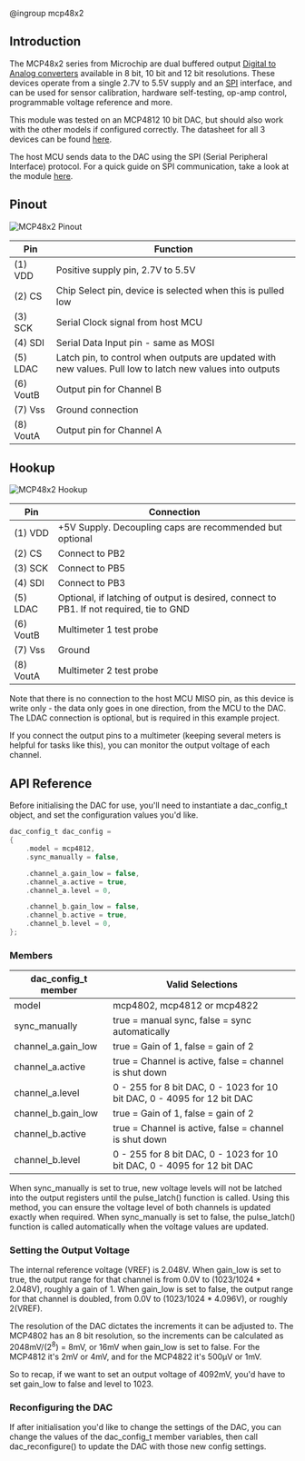 @ingroup mcp48x2

## Introduction
The MCP48x2 series from Microchip are dual buffered output [Digital to Analog converters][DAC_URL] available in 8 bit, 10 bit and 12 bit resolutions. These devices operate from a single 2.7V to 5.5V supply and an [SPI][SPI_URL] interface, and can be used for sensor calibration, hardware self-testing, op-amp control, programmable voltage reference and  more.

This module was tested on an MCP4812 10 bit DAC, but should also work with the other models if configured correctly. The datasheet for all 3 devices can be found [here][MCP48x2_Datasheet_URL].

The host MCU sends data to the DAC using the SPI (Serial Peripheral Interface) protocol. For a quick guide on SPI communication, take a look at the module [here][SPI_Module_URL].

## Pinout

![MCP48x2 Pinout](./images/mcp48x2_pinout.png)

| Pin       | Function  |
| --------- | --------- |
| (1) VDD   | Positive supply pin, 2.7V to 5.5V |
| (2) CS    | Chip Select pin, device is selected when this is pulled low |
| (3) SCK   | Serial Clock signal from host MCU |
| (4) SDI   | Serial Data Input pin - same as MOSI |
| (5) LDAC  | Latch pin, to control when outputs are updated with new values. Pull low to latch new values into outputs |
| (6) VoutB  | Output pin for Channel B |
| (7) Vss    | Ground connection |
| (8) VoutA  | Output pin for Channel A |

## Hookup

![MCP48x2 Hookup](./images/mcp48x2_hookup.png)

| Pin       | Connection   |
| --------- | ------------ |
| (1) VDD   | +5V Supply. Decoupling caps are recommended but optional |
| (2) CS    | Connect to PB2 |
| (3) SCK   | Connect to PB5 |
| (4) SDI   | Connect to PB3 |
| (5) LDAC  | Optional, if latching of output is desired, connect to PB1. If not required, tie to GND |
| (6) VoutB | Multimeter 1 test probe |
| (7) Vss   | Ground |
| (8) VoutA | Multimeter 2 test probe |

Note that there is no connection to the host MCU MISO pin, as this device is write only - the data only goes in one direction, from the MCU to the DAC. The LDAC connection is optional, but is required in this example project. 

If you connect the output pins to a multimeter (keeping several meters is helpful for tasks like this), you can monitor the output voltage of each channel.

## API Reference

Before initialising the DAC for use, you'll need to instantiate a dac_config_t object, and set the configuration values you'd like.

```C
dac_config_t dac_config =
{
	.model = mcp4812,
	.sync_manually = false,

	.channel_a.gain_low = false,
	.channel_a.active = true,
	.channel_a.level = 0,

	.channel_b.gain_low = false,
	.channel_b.active = true,
	.channel_b.level = 0,
};
```
### Members

| dac_config_t member     | Valid Selections    |
| ----------------------- | ------------------- |
| model                   | mcp4802, mcp4812 or mcp4822 |
| sync_manually           | true = manual sync, false = sync automatically |
| channel_a.gain_low 	  | true = Gain of 1, false = gain of 2 |
| channel_a.active        | true = Channel is active, false = channel is shut down |
| channel_a.level         | 0 - 255 for 8 bit DAC, 0 - 1023 for 10 bit DAC, 0 - 4095 for 12 bit DAC |
| channel_b.gain_low 	  | true = Gain of 1, false = gain of 2 |
| channel_b.active        | true = Channel is active, false = channel is shut down |
| channel_b.level         | 0 - 255 for 8 bit DAC, 0 - 1023 for 10 bit DAC, 0 - 4095 for 12 bit DAC |

When sync_manually is set to true, new voltage levels will not be latched into the output registers until the pulse_latch() function is called. Using this method, you can ensure the voltage level of both channels is updated exactly when required. When sync_manually is set to false, the pulse_latch() function is called automatically when the voltage values are updated.

### Setting the Output Voltage

The internal reference voltage (VREF) is 2.048V. When gain_low is set to true, the output range for that channel is from 0.0V to (1023/1024 * 2.048V), roughly a gain of 1. When gain_low is set to false, the output range for that channel is doubled, from 0.0V to (1023/1024 * 4.096V), or roughly 2(VREF).

The resolution of the DAC dictates the increments it can be adjusted to. The MCP4802 has an 8 bit resolution, so the increments can be calculated as 2048mV/(2<sup>8</sup>) = 8mV, or 16mV when gain_low is set to false. For the MCP4812 it's 2mV or 4mV, and for the MCP4822 it's 500µV or 1mV.

So to recap, if we want to set an output voltage of 4092mV, you'd have to set gain_low to false and level to 1023.

### Reconfiguring the DAC

If after initialisation you'd like to change the settings of the DAC, you can change the values of the dac_config_t member variables, then call dac_reconfigure() to update the DAC with those new config settings. 


[DAC_URL]: https://en.wikipedia.org/wiki/Digital-to-analog_converter
[SPI_URL]: https://en.wikipedia.org/wiki/Serial_Peripheral_Interface
[MCP48x2_Datasheet_URL]: https://ww1.microchip.com/downloads/en/DeviceDoc/20002249B.pdf
[SPI_Module_URL]: https://jason-duffy.github.io/AVRly/html/group__spi.html
